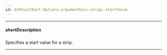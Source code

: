 ```yaml
---
id: dxPolarChart.Options.argumentAxis.strips.startValue
---
```

---
##### shortDescription
Specifies a start value for a strip.

---
